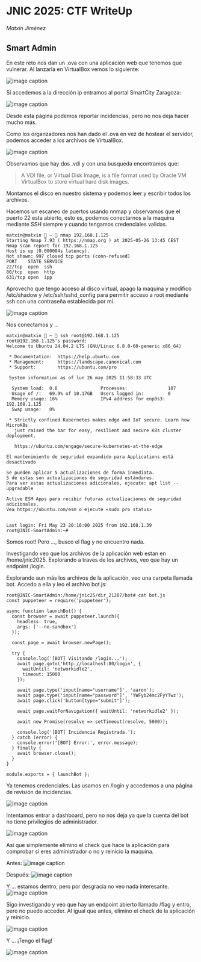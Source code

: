 # JNIC 2025: CTF WriteUp
###### Matxin Jiménez

## Smart Admin

En este reto nos dan un .ova con una aplicación web que tenemos que vulnerar. Al lanzarla en VirtualBox vemos lo siguiente:

![image caption](1.png)

Si accedemos a la dirección ip entramos al portal SmartCity Zaragoza:

![image caption](2.png)

Desde esta página podemos reportar incidencias, pero no nos deja hacer mucho más.

Como los organzadores nos han dado el .ova en vez de hostear el servidor, podemos acceder a los archivos de VirtualBox.

![image caption](3.png)

Observamos que hay dos .vdi y con una busqueda encontramos que:

> A VDI file, or Virtual Disk Image, is a file format used by Oracle VM VirtualBox to store virtual hard disk images.

Montamos el disco en nuestro sistema y podemos leer y escribir todos los archivos.

Hacemos un escaneo de puertos usando nnmap y observamos que el puerto 22 esta abierto, esto es, podemos conectarnos a la maquina mediante SSH siempre y cuando tengamos credenciales validas.

```
matxin@matxin  ~  nmap 192.168.1.125
Starting Nmap 7.93 ( https://nmap.org ) at 2025-05-26 13:45 CEST
Nmap scan report for 192.168.1.125
Host is up (0.000084s latency).
Not shown: 997 closed tcp ports (conn-refused)
PORT    STATE SERVICE
22/tcp  open  ssh
80/tcp  open  http
631/tcp open  ipp
```

Aprovecho que tengo acceso al disco virtual, apago la maquina y modifico /etc/shadow y /etc/ssh/sshd_config para permitir acceso a root mediante ssh con una contraseña establecida por mi.

![image caption](4.png)

Nos conectamos y ...
```
matxin@matxin  ~  ssh root@192.168.1.125
root@192.168.1.125's password: 
Welcome to Ubuntu 24.04.2 LTS (GNU/Linux 6.8.0-60-generic x86_64)

 * Documentation:  https://help.ubuntu.com
 * Management:     https://landscape.canonical.com
 * Support:        https://ubuntu.com/pro

 System information as of lun 26 may 2025 11:58:33 UTC

  System load:  0.0                Processes:               107
  Usage of /:   69.9% of 10.17GB   Users logged in:         0
  Memory usage: 16%                IPv4 address for enp0s3: 192.168.1.125
  Swap usage:   0%

 * Strictly confined Kubernetes makes edge and IoT secure. Learn how MicroK8s
   just raised the bar for easy, resilient and secure K8s cluster deployment.

   https://ubuntu.com/engage/secure-kubernetes-at-the-edge

El mantenimiento de seguridad expandido para Applications está desactivado

Se pueden aplicar 5 actualizaciones de forma inmediata.
5 de estas son actualizaciones de seguridad estándares.
Para ver estas actualizaciones adicionales, ejecute: apt list --upgradable

Active ESM Apps para recibir futuras actualizaciones de seguridad adicionales.
Vea https://ubuntu.com/esm o ejecute «sudo pro status»


Last login: Fri May 23 20:16:00 2025 from 192.168.1.39
root@JNIC-SmartAdmin:~# 
```

Somos root! Pero ..., busco el flag y no encuentro nada.

Investigando veo que los archivos de la aplicación web estan en /home/jnic2025. Explorando a traves de los archivos, veo que hay un endpoint /login.

Explorando aun más los archivos de la aplicación, veo una carpeta llamada bot. Accedo a ella y leo el archivo bot.js:

```
root@JNIC-SmartAdmin:/home/jnic25/dir_21207/bot# cat bot.js
const puppeteer = require('puppeteer');

async function launchBot() {
  const browser = await puppeteer.launch({
    headless: true,
    args: ['--no-sandbox']
  });

  const page = await browser.newPage();

  try {
    console.log('[BOT] Visitando /login...');
    await page.goto('http://localhost:80/login', {
      waitUntil: 'networkidle2',
      timeout: 15000
    });

    await page.type('input[name="username"]', 'aaron');
    await page.type('input[name="password"]', 'YWFyb24mc2FyYTwz');
    await page.click('button[type="submit"]');

    await page.waitForNavigation({ waitUntil: 'networkidle2' });

    await new Promise(resolve => setTimeout(resolve, 5000));

    console.log('[BOT] Incidencia Registrada.');
  } catch (error) {
    console.error('[BOT] Error:', error.message);
  } finally {
    await browser.close();
  }
}

module.exports = { launchBot };

```

Ya tenemos credenciales. Las usamos en /login y accedemos a una página de revisión de incidencias.

![image caption](5.png)

Intentamos entrar a dashboard, pero no nos deja ya que la cuenta del bot no tiene privilegios de administrador.

![image caption](6.png)

Asi que simplemente elimino el check que hace la aplicación para comprobar si eres administrador o no y reinicio la maquina.

Antes:
![image caption](7.png)

Después:
![image caption](8.png)

Y ... estamos dentro, pero por desgracia no veo nada interesante.
![image caption](9.png)

Sigo investigando y veo que hay un endpoint abierto llamado /flag y entro, pero no puedo acceder. Al igual que antes, elimino el check de la aplicación y reinicio.

![image caption](10.png)
	
Y ... ¡Tengo el flag!

![image caption](11.png)

